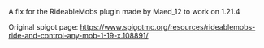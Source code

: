 A fix for the RideableMobs plugin made by Maed_12 to work on 1.21.4

Original spigot page: https://www.spigotmc.org/resources/rideablemobs-ride-and-control-any-mob-1-19-x.108891/
